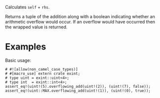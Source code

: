 Calculates `self` + `rhs`.

Returns a tuple of the addition along with a boolean indicating whether an
arithmetic overflow would occur. If an overflow would have occurred then the
wrapped value is returned.

# Examples

Basic usage:

```
# #![allow(non_camel_case_types)]
# #[macro_use] extern crate exint;
# type uint = exint::uint<4>;
# type int  = exint::int<4>;
assert_eq!(uint!(5).overflowing_add(uint!(2)), (uint!(7), false));
assert_eq!(uint::MAX.overflowing_add(uint!(1)), (uint!(0), true));
```
